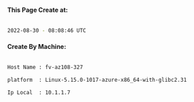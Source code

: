 
   
#### This Page Create at:

```bash

2022-08-30 - 08:08:46 UTC

```

#### Create By Machine:

```bash

Host Name : fv-az108-327

platform  : Linux-5.15.0-1017-azure-x86_64-with-glibc2.31

Ip Local  : 10.1.1.7

```

